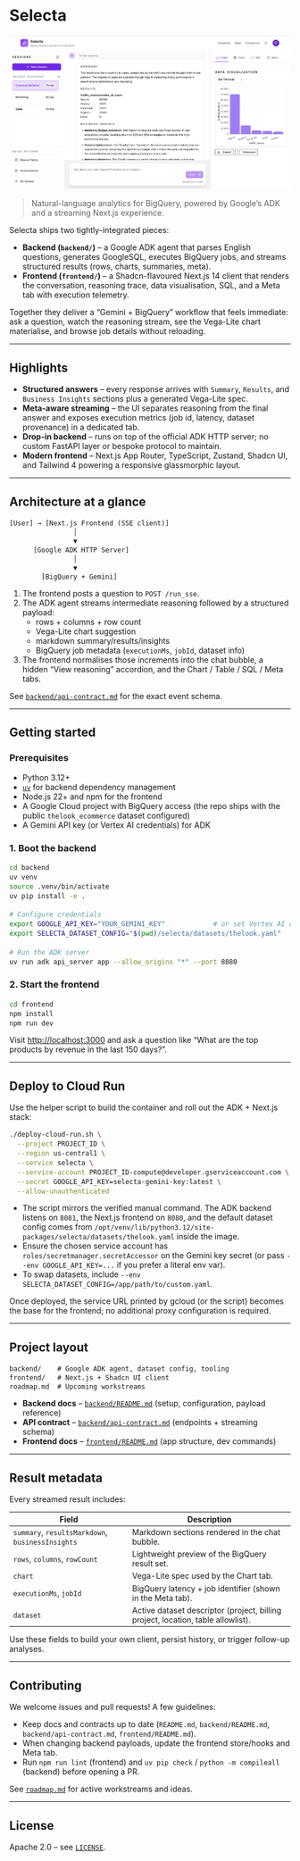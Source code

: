 # Selecta
![alt text](image.png)

> Natural-language analytics for BigQuery, powered by Google’s ADK and a streaming Next.js experience.

Selecta ships two tightly-integrated pieces:

- **Backend (`backend/`)** – a Google ADK agent that parses English questions, generates GoogleSQL, executes BigQuery jobs, and streams structured results (rows, charts, summaries, meta).
- **Frontend (`frontend/`)** – a Shadcn-flavoured Next.js 14 client that renders the conversation, reasoning trace, data visualisation, SQL, and a Meta tab with execution telemetry.

Together they deliver a “Gemini + BigQuery” workflow that feels immediate: ask a question, watch the reasoning stream, see the Vega-Lite chart materialise, and browse job details without reloading.

---

## Highlights

- **Structured answers** – every response arrives with `Summary`, `Results`, and `Business Insights` sections plus a generated Vega-Lite spec.
- **Meta-aware streaming** – the UI separates reasoning from the final answer and exposes execution metrics (job id, latency, dataset provenance) in a dedicated tab.
- **Drop-in backend** – runs on top of the official ADK HTTP server; no custom FastAPI layer or bespoke protocol to maintain.
- **Modern frontend** – Next.js App Router, TypeScript, Zustand, Shadcn UI, and Tailwind 4 powering a responsive glassmorphic layout.

---

## Architecture at a glance

```
[User] → [Next.js Frontend (SSE client)]
                │
                ▼
      [Google ADK HTTP Server]
                │
                ▼
        [BigQuery + Gemini]
```

1. The frontend posts a question to `POST /run_sse`.
2. The ADK agent streams intermediate reasoning followed by a structured payload:
   - rows + columns + row count
   - Vega-Lite chart suggestion
   - markdown summary/results/insights
   - BigQuery job metadata (`executionMs`, `jobId`, dataset info)
3. The frontend normalises those increments into the chat bubble, a hidden “View reasoning” accordion, and the Chart / Table / SQL / Meta tabs.

See [`backend/api-contract.md`](backend/api-contract.md) for the exact event schema.

---

## Getting started

### Prerequisites

- Python 3.12+
- [`uv`](https://docs.astral.sh/uv/) for backend dependency management
- Node.js 22+ and npm for the frontend
- A Google Cloud project with BigQuery access (the repo ships with the public `thelook_ecommerce` dataset configured)
- A Gemini API key (or Vertex AI credentials) for ADK

### 1. Boot the backend

```bash
cd backend
uv venv
source .venv/bin/activate
uv pip install -e .

# Configure credentials
export GOOGLE_API_KEY="YOUR_GEMINI_KEY"            # or set Vertex AI env vars
export SELECTA_DATASET_CONFIG="$(pwd)/selecta/datasets/thelook.yaml"

# Run the ADK server
uv run adk api_server app --allow_origins "*" --port 8080
```

### 2. Start the frontend

```bash
cd frontend
npm install
npm run dev
```

Visit [http://localhost:3000](http://localhost:3000) and ask a question like “What are the top products by revenue in the last 150 days?”.

---

## Deploy to Cloud Run

Use the helper script to build the container and roll out the ADK + Next.js stack:

```bash
./deploy-cloud-run.sh \
  --project PROJECT_ID \
  --region us-central1 \
  --service selecta \
  --service-account PROJECT_ID-compute@developer.gserviceaccount.com \
  --secret GOOGLE_API_KEY=selecta-gemini-key:latest \
  --allow-unauthenticated
```

- The script mirrors the verified manual command. The ADK backend listens on `8081`, the Next.js frontend on `8080`, and the default dataset config comes from `/opt/venv/lib/python3.12/site-packages/selecta/datasets/thelook.yaml` inside the image.
- Ensure the chosen service account has `roles/secretmanager.secretAccessor` on the Gemini key secret (or pass `--env GOOGLE_API_KEY=...` if you prefer a literal env var).
- To swap datasets, include `--env SELECTA_DATASET_CONFIG=/app/path/to/custom.yaml`.

Once deployed, the service URL printed by gcloud (or the script) becomes the base for the frontend; no additional proxy configuration is required.

---

## Project layout

```
backend/    # Google ADK agent, dataset config, tooling
frontend/   # Next.js + Shadcn UI client
roadmap.md  # Upcoming workstreams
```

- **Backend docs** – [`backend/README.md`](backend/README.md) (setup, configuration, payload reference)
- **API contract** – [`backend/api-contract.md`](backend/api-contract.md) (endpoints + streaming schema)
- **Frontend docs** – [`frontend/README.md`](frontend/README.md) (app structure, dev commands)

---

## Result metadata

Every streamed result includes:

| Field | Description |
| --- | --- |
| `summary`, `resultsMarkdown`, `businessInsights` | Markdown sections rendered in the chat bubble. |
| `rows`, `columns`, `rowCount` | Lightweight preview of the BigQuery result set. |
| `chart` | Vega-Lite spec used by the Chart tab. |
| `executionMs`, `jobId` | BigQuery latency + job identifier (shown in the Meta tab). |
| `dataset` | Active dataset descriptor (project, billing project, location, table allowlist). |

Use these fields to build your own client, persist history, or trigger follow-up analyses.

---

## Contributing

We welcome issues and pull requests! A few guidelines:

- Keep docs and contracts up to date (`README.md`, `backend/README.md`, `backend/api-contract.md`, `frontend/README.md`).
- When changing backend payloads, update the frontend store/hooks and Meta tab.
- Run `npm run lint` (frontend) and `uv pip check` / `python -m compileall` (backend) before opening a PR.

See [`roadmap.md`](roadmap.md) for active workstreams and ideas.

---

## License

Apache 2.0 – see [`LICENSE`](LICENSE).
